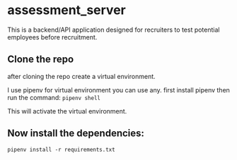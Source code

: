 # assessment_server
This is a backend/API application designed for recruiters to test potential employees before recruitment.

## Clone the repo

after cloning the repo create a virtual environment.

I use pipenv for virtual environment you can use any. 
first install pipenv then run  the command:
`pipenv shell`

This will activate the virtual environment.

## Now install the dependencies:

`pipenv install -r requirements.txt`





